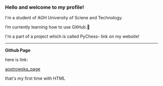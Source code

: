 ### Hello and welcome to my profile!
I'm a student of AGH University of Sciene and Technology.

I’m currently learning how to use GitHub.🌱 

I'm a part of a project which is called PyChess- link on my website!
***
**Github Page**

here is link: 

[aostrowska_page](https://ostrowskaanna.github.io/)

that's my first time with HTML
